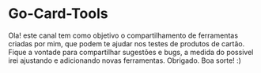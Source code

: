 # Go-Card-Tools
Ola! este canal tem como objetivo o compartilhamento de ferramentas criadas por mim, que podem te ajudar nos testes de produtos de cartão.
Fique a vontade para compartilhar sugestões e bugs, a medida do possivel irei ajustando e adicionando novas ferramentas.
Obrigado.
Boa sorte!
:) 

